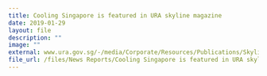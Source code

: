 ```yaml
---
title: Cooling Singapore is featured in URA skyline magazine
date: 2019-01-29
layout: file
description: ""
image: ""
external: www.ura.gov.sg/-/media/Corporate/Resources/Publications/Skyline/Skyline-PDFs/Skyline_Issue_10.pdf
file_url: /files/News Reports/Cooling Singapore is featured in URA skyline magazine.pdf
---
```




